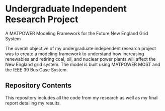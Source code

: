 # Undergraduate Independent Research Project
A MATPOWER Modeling Framework for the Future New England Grid System

The overall objective of my undergraduate independent research project was to create a modeling framework to understand how increasing renewables and retiring coal, oil, and nuclear power plants will affect the New England grid system.  The model is built using MATPOWER MOST and the IEEE 39 Bus Case System.

## Repository Contents
This repository includes all the code from my research as well as my final report detailing my results.
